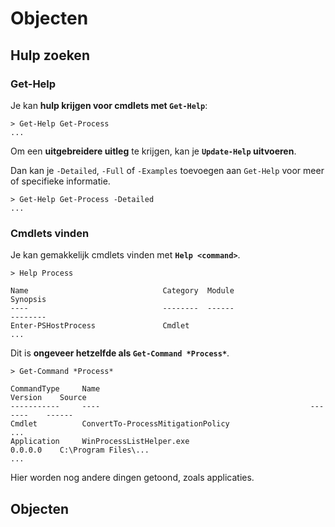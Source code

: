 # Objecten

## Hulp zoeken

### Get-Help

Je kan **hulp krijgen voor cmdlets met `Get-Help`**:

```
> Get-Help Get-Process
...
```

Om een **uitgebreidere uitleg** te krijgen, kan je **`Update-Help` uitvoeren**.

Dan kan je `-Detailed`, `-Full` of `-Examples` toevoegen aan `Get-Help` voor meer of specifieke informatie.

```
> Get-Help Get-Process -Detailed
...
```

### Cmdlets vinden

Je kan gemakkelijk cmdlets vinden met **`Help <command>`**.

```
> Help Process

Name                              Category  Module                    Synopsis
----                              --------  ------                    --------
Enter-PSHostProcess               Cmdlet
...
```

Dit is **ongeveer hetzelfde als `Get-Command *Process*`**.

```
> Get-Command *Process*

CommandType     Name                                               Version    Source
-----------     ----                                               -------    ------
Cmdlet          ConvertTo-ProcessMitigationPolicy
...
Application     WinProcessListHelper.exe                           0.0.0.0    C:\Program Files\...
...
```

Hier worden nog andere dingen getoond, zoals applicaties.

## Objecten

